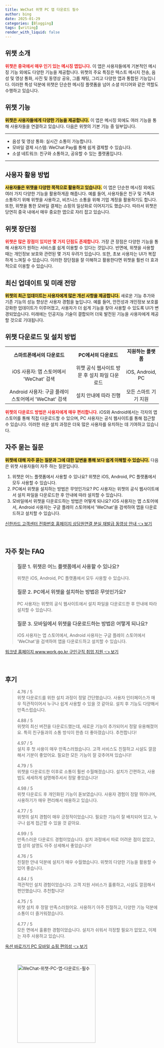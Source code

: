 ```yaml
---
title: WeChat 위챗 PC 앱 다운로드 필수
author: bing
date: 2025-01-29
categories: [Blogging]
tags: [writing]
render_with_liquid: false
---
```



<h2 id='위챗_소개'>위챗 소개</h2>

<p><b><span style="color: #ee2323;">위챗은 중국에서 매우 인기 있는 메시징 앱입니다.</span></b> 이 앱은 사용자들에게 기본적인 메시징 기능 외에도 다양한 기능을 제공합니다. 위챗의 주요 특징은 텍스트 메시지 전송, 음성 및 영상 통화, 사진 및 동영상 공유, 그룹 채팅, 그리고 다양한 앱과 통합된 기능입니다. 이러한 특성 덕분에 위챗은 단순한 메시징 플랫폼을 넘어 소셜 미디어와 같은 역할도 수행하고 있습니다.</p>

<h2 id='위챗_기능'>위챗 기능</h2>

<p><b><span style="background-color: #ffe066;">위챗은 사용자들에게 다양한 기능을 제공합니다.</span></b> 이 앱은 메시징 외에도 여러 기능을 통해 사용자들을 연결하고 있습니다. 다음은 위챗의 기본 기능 중 일부입니다.</p>

<hr />

<ul>
    <li>음성 및 영상 통화: 실시간 소통이 가능합니다.</li>
    <li>모바일 결제 시스템: WeChat Pay를 통해 쉽게 결제할 수 있습니다.</li>
    <li>소셜 네트워크: 친구와 소통하고, 공유할 수 있는 플랫폼입니다.</li>
</ul>

<hr />

<h2 id='사용자_활용_방법'>사용자 활용 방법</h2>

<p><b><span style="background-color: #ffe066;">사용자들은 위챗을 다양한 목적으로 활용하고 있습니다.</span></b> 이 앱은 단순한 메시징 외에도 여러 가지 다양한 기능을 활용하게끔 해줍니다. 예를 들어, 사용자들은 친구 및 가족과 소통하기 위해 위챗을 사용하고, 비즈니스 소통을 위해 기업 계정을 활용하기도 합니다. 또한, 위챗을 통한 모바일 결제는 쇼핑의 일상화로 이어지기도 했습니다. 따라서 위챗은 당연히 중국 내에서 매우 중요한 앱으로 자리 잡고 있습니다.</p>

<h2 id='위챗_장단점'>위챗 장단점</h2>

<p><b><span style="color: #ee2323;">위챗은 많은 장점이 있지만 몇 가지 단점도 존재합니다.</span></b> 가장 큰 장점은 다양한 기능을 통해 사용자가 원하는 서비스를 쉽게 이용할 수 있다는 것입니다. 반면에, 위챗을 사용할 때는 개인정보 보호와 관련된 몇 가지 우려가 있습니다. 또한, 초보 사용자는 UI가 복잡하게 느껴질 수 있습니다. 이러한 장단점을 잘 이해하고 활용한다면 위챗을 훨씬 더 효과적으로 이용할 수 있습니다.</p>

<h2 id='최신_업데이트_및_미래_전망'>최신 업데이트 및 미래 전망</h2>

<p><b><span style="background-color: #ffe066;">위챗의 최근 업데이트는 사용자에게 많은 개선 사항을 제공합니다.</span></b> 새로운 기능 추가와 기존 기능의 성능 향상은 사용자 경험을 높입니다. 예를 들어, 안전성과 개인정보 보호를 강화한 업데이트가 이루어졌고, 사용자가 더 쉽게 기능을 찾아 사용할 수 있도록 UI가 변경되었습니다. 미래에는 인공지능 기술이 결합되어 더욱 발전된 기능을 사용자에게 제공할 것으로 기대됩니다.</p>

<h2 id='다운로드_및_설치_방법'>위챗 다운로드 및 설치 방법</h2>

<table>
    <tr>
        <td style="text-align: center; height: 17px;"><b>스마트폰에서의 다운로드</b></td>
        <td style="text-align: center; height: 17px;"><b>PC에서의 다운로드</b></td>
        <td style="text-align: center; height: 17px;"><b>지원하는 플랫폼</b></td>
    </tr>
    <tr>
        <td style="text-align: center; height: 17px;">iOS 사용자: 앱 스토어에서 'WeChat' 검색</td>
        <td style="text-align: center; height: 17px;">위챗 공식 웹사이트 방문 후 설치 파일 다운로드</td>
        <td style="text-align: center; height: 17px;">iOS, Android, PC</td>
    </tr>
    <tr>
        <td style="text-align: center; height: 17px;">Android 사용자: 구글 플레이 스토어에서 'WeChat' 검색</td>
        <td style="text-align: center; height: 17px;">설치 안내에 따라 진행</td>
        <td style="text-align: center; height: 17px;">모든 스마트 기기 지원</td>
    </tr>
</table>

<p><b><span style="color: #ee2323;">위챗의 다운로드 방법은 사용자에게 매우 편리합니다.</span></b> iOS와 Android에서는 각자의 앱 스토어를 통해 직접 다운로드할 수 있으며, PC 사용자는 공식 웹사이트를 통해 접근할 수 있습니다. 이러한 쉬운 설치 과정은 더욱 많은 사용자를 유치하는 데 기여하고 있습니다.</p>

<h2 id='자주_묻는_질문'>자주 묻는 질문</h2>

<p><b><span style="background-color: #ffe066;">위챗에 대해 자주 묻는 질문과 그에 대한 답변을 통해 보다 쉽게 이해할 수 있습니다.</span></b> 다음은 위챗 사용자들이 자주 하는 질문입니다.</p>

<ol>
    <li>위챗은 어느 플랫폼에서 사용할 수 있나요?  
        위챗은 iOS, Android, PC 플랫폼에서 모두 사용할 수 있습니다.</li>
    <li>PC에서 위챗을 설치하는 방법은 무엇인가요?  
        PC 사용자는 위챗의 공식 웹사이트에서 설치 파일을 다운로드한 후 안내에 따라 설치할 수 있습니다.</li>
    <li>모바일에서 위챗을 다운로드하는 방법은 어떻게 되나요?  
        iOS 사용자는 앱 스토어에서, Android 사용자는 구글 플레이 스토어에서 'WeChat'을 검색하여 앱을 다운로드하고 설치할 수 있습니다.</li>
</ol>


<p><a class="click-button" title="신한카드 고객센터 전화번호 홈페이지 상담원연결 분실 재발급 동영상 안내" href="https://greenforu.github.io/posts/%EC%8B%A0%ED%95%9C%EC%B9%B4%EB%93%9C-%EA%B3%A0%EA%B0%9D%EC%84%BC%ED%84%B0-%EC%A0%84%ED%99%94%EB%B2%88%ED%98%B8-%ED%99%88%ED%8E%98%EC%9D%B4%EC%A7%80-%EC%83%81%EB%8B%B4%EC%9B%90%EC%97%B0%EA%B2%B0-%EB%B6%84%EC%8B%A4-%EC%9E%AC%EB%B0%9C%EA%B8%89-%EB%8F%99%EC%98%81%EC%83%81-%EC%95%88%EB%82%B4/" rel="dofollow">신한카드 고객센터 전화번호 홈페이지 상담원연결 분실 재발급 동영상 안내 👈 보기</a></p><br>
<h2 id='자주_찾는_FAQ'>자주 찾는 FAQ</h2>
<div itemscope="" itemtype="https://schema.org/FAQPage"> 
<blockquote> 
<div itemscope="" itemprop="mainEntity" itemtype="https://schema.org/Question"> 
<h3 itemprop="name">질문 1. 위챗은 어느 플랫폼에서 사용할 수 있나요?</h3> 
<div itemscope="" itemprop="acceptedAnswer" itemtype="https://schema.org/Answer"> 
<span itemprop="text"> 
<p>위챗은 iOS, Android, PC 플랫폼에서 모두 사용할 수 있습니다.</p> 
</span> 
</div> 
</div> 

<div itemscope="" itemprop="mainEntity" itemtype="https://schema.org/Question"> 
<h3 itemprop="name">질문 2. PC에서 위챗을 설치하는 방법은 무엇인가요?</h3> 
<div itemscope="" itemprop="acceptedAnswer" itemtype="https://schema.org/Answer"> 
<span itemprop="text"> 
<p>PC 사용자는 위챗의 공식 웹사이트에서 설치 파일을 다운로드한 후 안내에 따라 설치할 수 있습니다.</p> 
</span> 
</div> 
</div> 

<div itemscope="" itemprop="mainEntity" itemtype="https://schema.org/Question"> 
<h3 itemprop="name">질문 3. 모바일에서 위챗을 다운로드하는 방법은 어떻게 되나요?</h3> 
<div itemscope="" itemprop="acceptedAnswer" itemtype="https://schema.org/Answer"> 
<span itemprop="text"> 
<p>iOS 사용자는 앱 스토어에서, Android 사용자는 구글 플레이 스토어에서 'WeChat'을 검색하여 앱을 다운로드하고 설치할 수 있습니다.</p> 
</span> 
</div> 
</div> 
</blockquote> 
</div>
<p><a class="click-button" title="워크넷 홈페이지 www.work.go.kr 구인구직 취업 지원" href="https://greenforu.github.io/posts/%EC%9B%8C%ED%81%AC%EB%84%B7-%ED%99%88%ED%8E%98%EC%9D%B4%EC%A7%80-www.work.go.kr-%EA%B5%AC%EC%9D%B8%EA%B5%AC%EC%A7%81-%EC%B7%A8%EC%97%85-%EC%A7%80%EC%9B%90/" rel="dofollow">워크넷 홈페이지 www.work.go.kr 구인구직 취업 지원 👈 보기</a></p><br>
<h2 id='후기'>후기</h2>
<div itemscope itemtype="https://schema.org/Product">
  <blockquote>
  <div itemprop="review" itemscope itemtype="https://schema.org/Review">
      <div itemprop="reviewRating" itemscope itemtype="https://schema.org/Rating"> <span itemprop="ratingValue">4.76</span> / <span itemprop="bestRating">5</span> </div>
      <span itemprop="reviewBody">위챗 다운로드를 위한 설치 과정이 정말 간단했습니다. 사용자 인터페이스가 매우 직관적이어서 누구나 쉽게 사용할 수 있을 것 같아요. 설치 후 기능도 다양해서 만족스럽습니다.</span>
  </div>
  <br>
  <div itemprop="review" itemscope itemtype="https://schema.org/Review">
      <div itemprop="reviewRating" itemscope itemtype="https://schema.org/Rating"> <span itemprop="ratingValue">4.88</span> / <span itemprop="bestRating">5</span> </div>
      <span itemprop="reviewBody">위챗의 최신 버전을 다운로드했는데, 새로운 기능이 추가되어서 정말 유용해졌어요. 특히 친구들과의 소통 방식이 한층 더 좋아졌습니다. 추천합니다!</span>
  </div>
  <br>
  <div itemprop="review" itemscope itemtype="https://schema.org/Review">
      <div itemprop="reviewRating" itemscope itemtype="https://schema.org/Rating"> <span itemprop="ratingValue">4.97</span> / <span itemprop="bestRating">5</span> </div>
      <span itemprop="reviewBody">설치 후 첫 사용이 매우 만족스러웠습니다. 고객 서비스도 친절하고 시설도 깔끔해서 기분이 좋았어요. 필요한 모든 기능이 잘 갖추어져 있습니다!</span>
  </div>
  <br>
  <div itemprop="review" itemscope itemtype="https://schema.org/Review">
      <div itemprop="reviewRating" itemscope itemtype="https://schema.org/Rating"> <span itemprop="ratingValue">4.79</span> / <span itemprop="bestRating">5</span> </div>
      <span itemprop="reviewBody">위챗을 다운로드한 이후로 소통이 훨씬 수월해졌습니다. 설치가 간편하고, 사용법도 세세하게 설명해주셔서 정말 좋았습니다!</span>
  </div>
  <br>
  <div itemprop="review" itemscope itemtype="https://schema.org/Review">
      <div itemprop="reviewRating" itemscope itemtype="https://schema.org/Rating"> <span itemprop="ratingValue">4.98</span> / <span itemprop="bestRating">5</span> </div>
      <span itemprop="reviewBody">위챗 다운로드 후 개인화된 기능이 돋보였습니다. 사용자 경험이 정말 뛰어나며, 사용하기가 매우 편리해서 애용하고 있습니다.</span>
  </div>
  <br>
  <div itemprop="review" itemscope itemtype="https://schema.org/Review">
      <div itemprop="reviewRating" itemscope itemtype="https://schema.org/Rating"> <span itemprop="ratingValue">4.77</span> / <span itemprop="bestRating">5</span> </div>
      <span itemprop="reviewBody">위챗의 설치 경험이 매우 긍정적이었습니다. 필요한 기능이 잘 배치되어 있고, 누구나 쉽게 접근할 수 있을 것 같아요.</span>
  </div>
  <br>
  <div itemprop="review" itemscope itemtype="https://schema.org/Review">
      <div itemprop="reviewRating" itemscope itemtype="https://schema.org/Rating"> <span itemprop="ratingValue">4.99</span> / <span itemprop="bestRating">5</span> </div>
      <span itemprop="reviewBody">만족스러운 다운로드 경험이었습니다. 설치 과정에서 따로 어려운 점이 없었고, 앱 상의 설명도 아주 상세해서 좋았습니다!</span>
  </div>
  <br>
  <div itemprop="review" itemscope itemtype="https://schema.org/Review">
      <div itemprop="reviewRating" itemscope itemtype="https://schema.org/Rating"> <span itemprop="ratingValue">4.76</span> / <span itemprop="bestRating">5</span> </div>
      <span itemprop="reviewBody">친절한 안내 덕분에 설치가 매우 수월했습니다. 위챗의 다양한 기능을 활용할 수 있어 좋습니다.</span>
  </div>
  <br>
  <div itemprop="review" itemscope itemtype="https://schema.org/Review">
      <div itemprop="reviewRating" itemscope itemtype="https://schema.org/Rating"> <span itemprop="ratingValue">4.84</span> / <span itemprop="bestRating">5</span> </div>
      <span itemprop="reviewBody">객관적인 설치 경험이었습니다. 고객 지원 서비스가 훌륭하고, 시설도 깔끔해서 편안했습니다. 추천합니다!</span>
  </div>
  <br>
  <div itemprop="review" itemscope itemtype="https://schema.org/Review">
      <div itemprop="reviewRating" itemscope itemtype="https://schema.org/Rating"> <span itemprop="ratingValue">4.75</span> / <span itemprop="bestRating">5</span> </div>
      <span itemprop="reviewBody">위챗 설치 후 정말 만족스러웠어요. 사용하기 아주 친절하고, 다양한 기능 덕분에 소통이 더 즐거워졌습니다.</span>
  </div>
  <br>
  <div itemprop="review" itemscope itemtype="https://schema.org/Review">
      <div itemprop="reviewRating" itemscope itemtype="https://schema.org/Rating"> <span itemprop="ratingValue">4.77</span> / <span itemprop="bestRating">5</span> </div>
      <span itemprop="reviewBody">모든 면에서 훌륭한 경험이었습니다. 설치가 쉬워서 걱정할 필요가 없었고, 이제는 자주 사용하고 있습니다.</span>
  </div>
  </blockquote>
</div>
<p><a class="click-button" title="옥션 바로가기 PC 모바일 쇼핑 편의성" href="https://greenforu.github.io/posts/%EC%98%A5%EC%85%98-%EB%B0%94%EB%A1%9C%EA%B0%80%EA%B8%B0-PC-%EB%AA%A8%EB%B0%94%EC%9D%BC-%EC%87%BC%ED%95%91-%ED%8E%B8%EC%9D%98%EC%84%B1/" rel="dofollow">옥션 바로가기 PC 모바일 쇼핑 편의성 👈 보기</a></p><br>
<figure class="image"><img src="https://greenforu.github.io/assets/img/thumbnail/WeChat-위챗-PC-앱-다운로드-필수.webp" alt="WeChat-위챗-PC-앱-다운로드-필수" width="256" height="256"></figure>